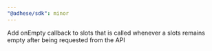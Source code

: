 ```yaml
---
"@adhese/sdk": minor
---
```


Add onEmpty callback to slots that is called whenever a slots remains empty after being requested from the API
